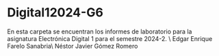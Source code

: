 # Digital12024-G6
En esta carpeta se encuentran los informes de laboratorio para la asignatura Electrónica Digital 1 para el semestre 2024-2. \\
Edgar Enrique Farelo Sanabria\\
Néstor Javier Gómez Romero
